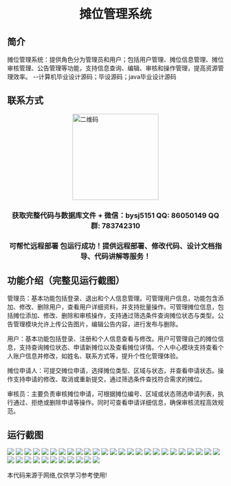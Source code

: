 <p><h1 align="center">摊位管理系统</h1></p>

## 简介
摊位管理系统：提供角色分为管理员和用户；包括用户管理、摊位信息管理、摊位审核管理、公告管理等功能，支持信息查询、编辑、审核和操作管理，提高资源管理效率。    --计算机毕业设计源码；毕设源码；java毕业设计源码


## 联系方式
<img src="https://bs-1329754181.cos.ap-shanghai.myqcloud.com/wx.jpg" alt="二维码" style="display: block; margin: 0 auto;" width="200px">
<p><h3 align="center">获取完整代码与数据库文件 + 微信：bysj5151 QQ: 86050149 QQ群: 783742310</h3></p>
<p><h3 align="center">可帮忙远程部署 包运行成功！提供远程部署、修改代码、设计文档指导、代码讲解等服务！</h3></p>

## 功能介绍（完整见运行截图）
管理员：基本功能包括登录、退出和个人信息管理。可管理用户信息，功能包含添加、修改、删除用户，查看用户详细资料，并支持批量操作。可管理摊位信息，包括摊位添加、修改、删除和审核操作，支持通过筛选条件查询摊位状态与类型。公告管理模块允许上传公告图片，编辑公告内容，进行发布与删除。

用户：基本功能包括登录、注册和个人信息查看与修改。用户可管理自己的摊位信息，支持查询摊位状态、申请新摊位以及查看摊位详情。个人中心模块支持查看个人账户信息并修改，如姓名、联系方式等，提升个性化管理体验。

摊位申请人：可提交摊位申请，选择摊位类型、区域与状态，并查看申请状态。操作支持申请的修改、取消或重新提交，通过筛选条件查找符合需求的摊位。

审核员：主要负责审核摊位申请，可根据摊位编号、区域或状态筛选申请列表，执行通过、拒绝或删除申请等操作。同时可查看申请详细信息，确保审核流程高效规范。


## 运行截图
![](https://bs-1329754181.cos.ap-shanghai.myqcloud.com/ssm/StallManagementSystem/img/001.jpg)
![](https://bs-1329754181.cos.ap-shanghai.myqcloud.com/ssm/StallManagementSystem/img/002.jpg)
![](https://bs-1329754181.cos.ap-shanghai.myqcloud.com/ssm/StallManagementSystem/img/003.jpg)
![](https://bs-1329754181.cos.ap-shanghai.myqcloud.com/ssm/StallManagementSystem/img/004.jpg)
![](https://bs-1329754181.cos.ap-shanghai.myqcloud.com/ssm/StallManagementSystem/img/005.jpg)
![](https://bs-1329754181.cos.ap-shanghai.myqcloud.com/ssm/StallManagementSystem/img/006.jpg)
![](https://bs-1329754181.cos.ap-shanghai.myqcloud.com/ssm/StallManagementSystem/img/007.jpg)
![](https://bs-1329754181.cos.ap-shanghai.myqcloud.com/ssm/StallManagementSystem/img/008.jpg)
![](https://bs-1329754181.cos.ap-shanghai.myqcloud.com/ssm/StallManagementSystem/img/009.jpg)
![](https://bs-1329754181.cos.ap-shanghai.myqcloud.com/ssm/StallManagementSystem/img/010.jpg)
![](https://bs-1329754181.cos.ap-shanghai.myqcloud.com/ssm/StallManagementSystem/img/011.jpg)
![](https://bs-1329754181.cos.ap-shanghai.myqcloud.com/ssm/StallManagementSystem/img/012.jpg)
![](https://bs-1329754181.cos.ap-shanghai.myqcloud.com/ssm/StallManagementSystem/img/013.jpg)
![](https://bs-1329754181.cos.ap-shanghai.myqcloud.com/ssm/StallManagementSystem/img/014.jpg)
![](https://bs-1329754181.cos.ap-shanghai.myqcloud.com/ssm/StallManagementSystem/img/015.jpg)
![](https://bs-1329754181.cos.ap-shanghai.myqcloud.com/ssm/StallManagementSystem/img/016.jpg)
![](https://bs-1329754181.cos.ap-shanghai.myqcloud.com/ssm/StallManagementSystem/img/017.jpg)
![](https://bs-1329754181.cos.ap-shanghai.myqcloud.com/ssm/StallManagementSystem/img/018.jpg)
![](https://bs-1329754181.cos.ap-shanghai.myqcloud.com/ssm/StallManagementSystem/img/019.jpg)
![](https://bs-1329754181.cos.ap-shanghai.myqcloud.com/ssm/StallManagementSystem/img/020.jpg)
![](https://bs-1329754181.cos.ap-shanghai.myqcloud.com/ssm/StallManagementSystem/img/021.jpg)
![](https://bs-1329754181.cos.ap-shanghai.myqcloud.com/ssm/StallManagementSystem/img/022.jpg)
![](https://bs-1329754181.cos.ap-shanghai.myqcloud.com/ssm/StallManagementSystem/img/023.jpg)
![](https://bs-1329754181.cos.ap-shanghai.myqcloud.com/ssm/StallManagementSystem/img/024.jpg)
![](https://bs-1329754181.cos.ap-shanghai.myqcloud.com/ssm/StallManagementSystem/img/025.jpg)
![](https://bs-1329754181.cos.ap-shanghai.myqcloud.com/ssm/StallManagementSystem/img/026.jpg)
![](https://bs-1329754181.cos.ap-shanghai.myqcloud.com/ssm/StallManagementSystem/img/027.jpg)
![](https://bs-1329754181.cos.ap-shanghai.myqcloud.com/ssm/StallManagementSystem/img/028.jpg)
![](https://bs-1329754181.cos.ap-shanghai.myqcloud.com/ssm/StallManagementSystem/img/029.jpg)
![](https://bs-1329754181.cos.ap-shanghai.myqcloud.com/ssm/StallManagementSystem/img/030.jpg)
![](https://bs-1329754181.cos.ap-shanghai.myqcloud.com/ssm/StallManagementSystem/img/031.jpg)
![](https://bs-1329754181.cos.ap-shanghai.myqcloud.com/ssm/StallManagementSystem/img/032.jpg)
![](https://bs-1329754181.cos.ap-shanghai.myqcloud.com/ssm/StallManagementSystem/img/033.jpg)
![](https://bs-1329754181.cos.ap-shanghai.myqcloud.com/ssm/StallManagementSystem/img/034.jpg)
![](https://bs-1329754181.cos.ap-shanghai.myqcloud.com/ssm/StallManagementSystem/img/035.jpg)
![](https://bs-1329754181.cos.ap-shanghai.myqcloud.com/ssm/StallManagementSystem/img/036.jpg)

<p>本代码来源于网络,仅供学习参考使用!</p>
